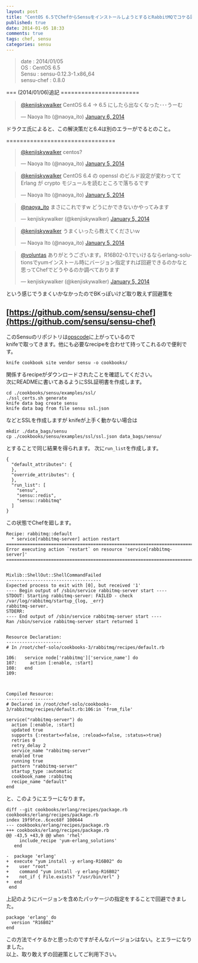 ```yaml
---
layout: post
title: "CentOS 6.5でChefからSensuをインストールしようとするとRabbitMQでコケる回避策"
published: true
date: 2014-01-05 18:33
comments: true
tags: chef, sensu
categories: sensu
---
```


> date       : 2014/01/05  
> OS         : CentOS 6.5  
> Sensu      : sensu-0.12.3-1.x86_64  
> sensu-chef : 0.8.0  

=== (2014/01/06)追記 =======================

<blockquote class="twitter-tweet" lang="en"><p><a href="https://twitter.com/kenjiskywalker">@kenjiskywalker</a> CentOS 6.4 → 6.5 にしたら出なくなった･･･うーむ</p>&mdash; Naoya Ito (@naoya_ito) <a href="https://twitter.com/naoya_ito/statuses/420100517943967744">January 6, 2014</a></blockquote>
<script async src="//platform.twitter.com/widgets.js" charset="utf-8"></script>

ドラクエ氏によると、この解決策だと6.4は別のエラーがでるとのこと。


================================

<blockquote class="twitter-tweet" lang="en"><p><a href="https://twitter.com/kenjiskywalker">@kenjiskywalker</a> centos?</p>&mdash; Naoya Ito (@naoya_ito) <a href="https://twitter.com/naoya_ito/statuses/419716838642032641">January 5, 2014</a></blockquote>
<script async src="//platform.twitter.com/widgets.js" charset="utf-8"></script>  

<blockquote class="twitter-tweet" lang="en"><p><a href="https://twitter.com/kenjiskywalker">@kenjiskywalker</a> CentOS 6.4 の openssl のビルド設定が変わってて Erlang が crypto モジュールを読むところで落ちるです</p>&mdash; Naoya Ito (@naoya_ito) <a href="https://twitter.com/naoya_ito/statuses/419717299747037184">January 5, 2014</a></blockquote>
<script async src="//platform.twitter.com/widgets.js" charset="utf-8"></script>  

<blockquote class="twitter-tweet" lang="en"><p><a href="https://twitter.com/naoya_ito">@naoya_ito</a> まさにこれですw どうにかできないかやってみます</p>&mdash; kenjiskywalker (@kenjiskywalker) <a href="https://twitter.com/kenjiskywalker/statuses/419717712474959872">January 5, 2014</a></blockquote>
<script async src="//platform.twitter.com/widgets.js" charset="utf-8"></script>  

<blockquote class="twitter-tweet" lang="en"><p><a href="https://twitter.com/kenjiskywalker">@kenjiskywalker</a> うまくいったら教えてくださいｗ</p>&mdash; Naoya Ito (@naoya_ito) <a href="https://twitter.com/naoya_ito/statuses/419717651015823360">January 5, 2014</a></blockquote>
<script async src="//platform.twitter.com/widgets.js" charset="utf-8"></script>  

<blockquote class="twitter-tweet" lang="en"><p><a href="https://twitter.com/voluntas">@voluntas</a> ありがとうございます。R16B02-0.1でいけるならerlang-solutionsでyumインストール時にバージョン指定すれば回避できるのかなと思ってChefでどうやるのか調べております</p>&mdash; kenjiskywalker (@kenjiskywalker) <a href="https://twitter.com/kenjiskywalker/statuses/419730565164580864">January 5, 2014</a></blockquote>
<script async src="//platform.twitter.com/widgets.js" charset="utf-8"></script>  

という感じでうまくいかなかったのでBKっぽいけど取り敢えず回避策を
  

## [https://github.com/sensu/sensu-chef](https://github.com/sensu/sensu-chef)  
  
このSensuのリポジトリは[opscode](http://community.opscode.com/cookbooks/sensu)に上がっているので  
knifeで取ってきます。他にも必要なrecipeを合わせて持ってこれるので便利です。

```
knife cookbook site vendor sensu -o cookbooks/
```

関係するrecipeがダウンロードされたことを確認してください。  
次にREADMEに書いてあるようにSSL証明書を作成します。

```
cd ./cookbooks/sensu/examples/ssl/
./ssl_certs.sh generate
knife data bag create sensu
knife data bag from file sensu ssl.json
```

などとSSLを作成しますが
knifeが上手く動かない場合は

```
mkdir ./data_bags/sensu
cp ./cookbooks/sensu/examples/ssl/ssl.json data_bags/sensu/
```

とすることで同じ結果を得られます。
次に`run_list`を作成します。

```
{
  "default_attributes": {
  },
  "override_attributes": {
  },
  "run_list": [
    "sensu",
    "sensu::redis",
    "sensu::rabbitmq"
  ]
}
```

この状態でChefを廻します。

```
Recipe: rabbitmq::default
  * service[rabbitmq-server] action restart
================================================================================
Error executing action `restart` on resource 'service[rabbitmq-server]'
================================================================================


Mixlib::ShellOut::ShellCommandFailed
------------------------------------
Expected process to exit with [0], but received '1'
---- Begin output of /sbin/service rabbitmq-server start ----
STDOUT: Starting rabbitmq-server: FAILED - check /var/log/rabbitmq/startup_{log, _err}
rabbitmq-server.
STDERR:
---- End output of /sbin/service rabbitmq-server start ----
Ran /sbin/service rabbitmq-server start returned 1


Resource Declaration:
---------------------
# In /root/chef-solo/cookbooks-3/rabbitmq/recipes/default.rb

106:   service node['rabbitmq']['service_name'] do
107:     action [:enable, :start]
108:   end
109:



Compiled Resource:
------------------
# Declared in /root/chef-solo/cookbooks-3/rabbitmq/recipes/default.rb:106:in `from_file'

service("rabbitmq-server") do
  action [:enable, :start]
  updated true
  supports {:restart=>false, :reload=>false, :status=>true}
  retries 0
  retry_delay 2
  service_name "rabbitmq-server"
  enabled true
  running true
  pattern "rabbitmq-server"
  startup_type :automatic
  cookbook_name :rabbitmq
  recipe_name "default"
end
```

と、このようにエラーになります。  

```
diff --git cookbooks/erlang/recipes/package.rb cookbooks/erlang/recipes/package.rb
index 19f9fce..6cec68f 100644
--- cookbooks/erlang/recipes/package.rb
+++ cookbooks/erlang/recipes/package.rb
@@ -43,5 +43,9 @@ when 'rhel'
     include_recipe 'yum-erlang_solutions'
   end

-  package 'erlang'
+  execute "yum install -y erlang-R16B02" do
+    user "root"
+    command "yum install -y erlang-R16B02"
+    not_if { File.exists? "/usr/bin/erl" }
+  end
 end
```

上記のようにバージョンを含めたパッケージの指定をすることで回避できました。

```
package 'erlang' do
  version "R16B02"
end
```

この方法でイケるかと思ったのですがそんなバージョンはない。とエラーになりました。  
以上、取り敢えずの回避策としてご利用下さい。
